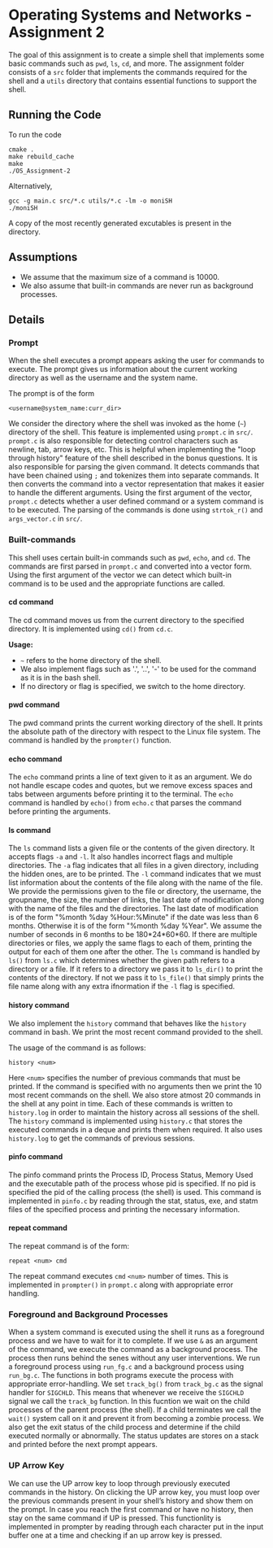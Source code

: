 # Operating Systems and Networks - Assignment 2

The goal of this assignment is to create a simple shell that implements some basic commands such as `pwd`, `ls`, `cd`, and more.
The assignment folder consists of a `src` folder that implements the commands required for the shell and a `utils` directory that contains essential functions to support the shell.

## Running the Code

To run the code

```shell
cmake .
make rebuild_cache
make
./OS_Assignment-2
```

Alternatively,

```shell
gcc -g main.c src/*.c utils/*.c -lm -o moniSH
./moniSH
```

A copy of the most recently generated excutables is present in the directory.

## Assumptions

- We assume that the maximum size of a command is 10000.
- We also assume that built-in commands are never run as background processes.

## Details

### Prompt

When the shell executes a prompt appears asking the user for commands to execute. The prompt gives us information about the current working directory as well as the username and the system name.

The prompt is of the form

```shell
<username@system_name:curr_dir>
```

We consider the directory where the shell was invoked as the home (`~`) directory of the shell.
This feature is implemented using `prompt.c` in `src/`. `prompt.c` is also responsible for detecting control characters such as newline, tab, arrow keys, etc. This is helpful when implementing the "loop through history" feature of the shell described in the bonus questions. It is also responsible for parsing the given command. It detects commands that have been chained using `;` and tokenizes them into separate commands. It then converts the command into a vector representation that makes it easier to handle the different arguments. Using the first argument of the vector, `prompt.c` detects whether a user defined command or a system command is to be executed. The parsing of the commands is done using `strtok_r()` and `args_vector.c` in `src/`.

### Built-commands

This shell uses certain built-in commands such as `pwd`, `echo`, and `cd`. The commands are first parsed in `prompt.c` and converted into a vector form. Using the first argument of the vector we can detect which built-in command is to be used and the appropriate functions are called.

#### cd command

The cd command moves us from the current directory to the specified directory. It is implemented using `cd()` from `cd.c`.

**Usage:**
- `~` refers to the home directory of the shell.
- We also implement flags such as '.', '..', '-' to be used for the command as it is in the bash shell.
- If no directory or flag is specified, we switch to the home directory.

#### pwd command

The pwd command prints the current working directory of the shell. It prints the absolute path of the directory with respect to the Linux file system.
The command is handled by the `prompter()` function.

#### echo command

The `echo` command prints a line of text given to it as an argument. We do not handle escape codes and quotes, but we remove excess spaces and tabs between arguments before printing it to the terminal.
The `echo` command is handled by `echo()` from `echo.c` that parses the command before printing the arguments.

#### ls command

The `ls` command lists a given file or the contents of the given directory. It accepts flags `-a` and `-l`. It also handles incorrect flags and multiple directories.
The `-a` flag indicates that all files in a given directory, including the hidden ones, are to be printed. The `-l` command indicates that we must list information about the contents of the file along with the name of the file. We provide the permissions given to the file or directory, the username, the groupname, the size, the number of links, the last date of modification along with the name of the files and the directories. The last date of modification is of the form "%month %day %Hour:%Minute" if the date was less than 6 months. Otherwise it is of the form "%month %day %Year". We assume the number of seconds in 6 months to be 180\*24\*60*60.
If there are multiple directories or files, we apply the same flags to each of them, printing the output for each of them one after the other.
The `ls` command is handled by `ls()` from `ls.c` which determines whether the given path refers to a directory or a file. If it refers to a directory we pass it to `ls_dir()` to print the contents of the directory. If not we pass it to `ls_file()` that simply prints the file name along with any extra ifnormation if the `-l` flag is specified.

#### history command

We also implement the `history` command that behaves like the `history` command in bash. We print the most recent command provided to the shell. 

The usage of the command is as follows:
```shell
history <num>
```

Here `<num>` specifies the number of previous commands that must be printed. If the command is specified with no arguments then we print the 10 most recent commands on the shell.
We also store atmost 20 commands in the shell at any point in time. Each of these commands is written to `history.log` in order to maintain the history across all sessions of the shell.
The `history` command is implemented using `history.c` that stores the executed commands in a deque and prints them when required. It also uses `history.log` to get the commands of previous sessions.

#### pinfo command

The pinfo command prints the Process ID, Process Status, Memory Used and the executable path of the process whose pid is specified. If no pid is specified the pid of the calling process (the shell) is used.
This command is implemented in `pinfo.c` by reading through the stat, status, exe, and statm files of the specified process and printing the necessary information.

#### repeat command

The repeat command is of the form:
```shell
repeat <num> cmd
```

The repeat command executes `cmd` `<num>` number of times. This is implemented in `prompter()` in `prompt.c` along with appropriate error handling.

### Foreground and Background Processes

When a system command is executed using the shell it runs as a foreground process and we have to wait for it to complete. If we use `&` as an argument of the command, we execute the command as a background process. The process then runs behind the senes without any user interventions.
We run a foreground process using `run_fg.c` and a background process using `run_bg.c`. The functions in both programs execute the process with appropriate error-handling.
We set `track_bg()` from `track_bg.c` as the signal handler for `SIGCHLD`. This means that whenever we receive the `SIGCHLD` signal we call the `track_bg` function. In this fucntion we wait on the child processes of the parent process (the shell). If a child terminates we call the `wait()` system call on it and prevent it from becoming a zombie process. We also get the exit status of the child process and determine if the child executed normally or abnormally.
The status updates are stores on a stack and printed before the next prompt appears.

### UP Arrow Key

We can use the UP arrow key to loop through previously executed commands in the history. On clicking the UP arrow key, you must loop over the previous  commands present in your shell’s history and show them on the prompt. In case you reach the first command or have no history, then stay on the same command if UP is pressed.
This functionlity is implemented in prompter by reading through each character put in the input buffer one at a time and checking if an up arrow key is pressed.


